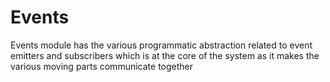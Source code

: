 # Events

Events module has the various programmatic abstraction related to event emitters and subscribers which is at the core of the system as it makes the various moving parts communicate together